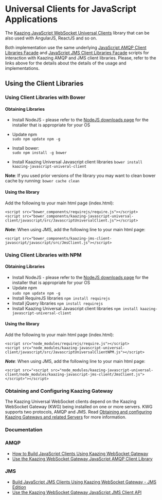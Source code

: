# Universal Clients for JavaScript Applications
The [Kaazing JavaScript WebSocket Universal Clients][2] library that can be also used with AngularJS, ReactJS and so on.

Both implementation use the same underlying [JavaScript AMQP Client Libraries Facade][3] and [JavaScript JMS Client Libraries Facade][4] scripts for interaction with Kaazing AMQP and JMS client libraries.
Please, refer to the links above for the details about the details of the usage and implementations.

## Using the Client Libraries
### Using Client Libraries with Bower
#### Obtaining Libraries
- Install NodeJS - please refer to the [NodeJS downloads page][9] for the installer that is appropriate for your OS
- Update npm  
	`sudo npm update npm -g`
- Install bower:  
	`sudo npm install -g bower`

- Install Kaazing Universal Javascript client libraries
	`bower install kaazing-javascript-univeral-client`
	
__Note__: If you used prior versions of the library you may want to clean bower cache by running:
	`bower cache clean`
	
#### Using the library
Add the following to your main html page (index.html):
```
<script src="bower_components/requirejs/require.js"></script>
<script src="bower_components/kaazing-javascript-universal-client/javascript/src/JavascriptUniversalClient.js"></script>
```

***Note***: When using JMS, add the following line to your main html page:
```
<script src="bower_components/kaazing-jms-client-javascript/javascript/src/JmsClient.js"></script>	
```

### Using Client Libraries with NPM
#### Obtaining Libraries
- Install NodeJS - please refer to the [NodeJS downloads page][9] for the installer that is appropriate for your OS
- Update npm  
	`sudo npm update npm -g`
- Install RequireJS libraries
	`npm install requirejs`
- Install jQuery libraries
	`npm install requirejs`	
- Install Kaazing Universal Javascript client libraries
	`npm install kaazing-javascript-universal-client`
	
#### Using the library
Add the following to your main html page (index.html):
```
<script src="node_modules/requirejs/require.js"></script>
<script src="node_modules/kaazing-javascript-universal-client/javascript/src/JavascriptUniversalClientNPM.js"></script>
```

***Note***: When using JMS, add the following line to your main html page:
```
<script src="<script src="node_modules/kaazing-javascript-universal-client/node_modules/kaazing-javascript-jms-client/JmsClient.js"></script>"></script>	
```

### Obtaining and Configuring Kaazing Gateway
The Kaazing Universal WebSocket clients depend on the Kaazing WebSocket Gateway (KWG) being installed on one or more servers. KWG supports two protocols, AMQP and JMS. Read [Obtaining and configuring Kaazing Gateways and related Servers](https://github.com/kaazing/universal-client/blob/develop/ObtainingGateways.md) for more information.

### Documentation

### AMQP
- [How to Build JavaScript Clients Using Kaazing  WebSocket Gateway][10]
- [Use the Kaazing WebSocket Gateway JavaScript AMQP Client Library][11]

### JMS
- [Build JavaScript JMS Clients Using Kaazing WebSocket Gateway - JMS Edition](http://developer.kaazing.com/documentation/jms/4.0/dev-js/o_dev_js.html)
- [Use the Kaazing WebSocket Gateway JavaScript JMS Client API][13]


[1]:	AngularJSClient.md "AngularJS Service"
[2]:	JavaScriptClient.md "JavaScript library"
[3]:	KaazingAMQPClientLibrariesFacade.md
[4]:	KaazingJMSClientLibrariesFacade.md
[5]:	http://developer.kaazing.com/downloads/amqp-edition-download/
[6]:	https://qpid.apache.org/
[7]:	http://developer.kaazing.com/downloads/jms-edition-download/
[8]:	http://activemq.apache.org/
[9]:	https://nodejs.org/en/download/
[10]:	http://developer.kaazing.com/documentation/amqp/4.0/dev-js/o_dev_js.html#keglibs
[11]:	http://developer.kaazing.com/documentation/amqp/4.0/dev-js/p_dev_js_client.html
[13]:	http://developer.kaazing.com/documentation/jms/4.0/dev-js/p_dev_js_client.html
[14]:	https://www.rabbitmq.com/tutorials/amqp-concepts.html
[15]:	http://www.enterpriseintegrationpatterns.com/patterns/messaging/DurableSubscription.html



